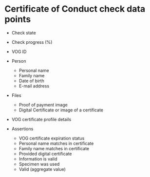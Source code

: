 # Certificate of Conduct check data points

* Check state
* Check progress (%)

* VOG ID
* Person
  * Personal name
  * Family name
  * Date of birth
  * E-mail address

* Files
  * Proof of payment image
  * Digital Certificate or image of a certificate

* VOG certificate profile details

* Assertions
  * VOG certificate expiration status
  * Personal name matches in certificate
  * Family name matches in certificate
  * Provided digital certificate
  * Information is valid
  * Specimen was used
  * Valid (aggregate value)
